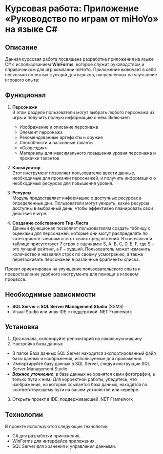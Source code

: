 # Курсовая работа: Приложение «Руководство по играм от miHoYo» на языке C#

## Описание
Данная курсовая работа посвящена разработке приложения на языке C# с использованием **WinForms**, которое служит руководством и справочником для игр компании miHoYo. Приложение включает в себя несколько полезных функций для игроков, направленных на улучшение игрового опыта:

## Функционал
1. **Персонажи**  
   В этом разделе пользователи могут выбрать любого персонажа из игры и получить полную информацию о нем. Включает:
   - Изображение и описание персонажа
   - Элемент персонажа
   - Рекомендованные артефакты и оружие
   - Способности и пассивные таланты
   - «Созвездия»
   - Материалы для максимального повышения уровня персонажа и прокачки талантов

2. **Калькулятор**  
   Этот инструмент позволяет пользователю ввести данные, необходимые для прокачки персонажей, и получить информацию о необходимых ресурсах для повышения уровня.

3. **Ресурсы**  
   Модуль предоставляет информацию о доступных ресурсах в определенные дни. Пользователи могут увидеть, какие ресурсы доступны в выбранный день, чтобы эффективно планировать свои действия в игре.

4. **Создание собственного Тир-Листа**  
   Данный функционал позволяет пользователям создать таблицу с оценками для персонажей, которые они могут распределять по категориям в зависимости от своих предпочтений. В изначальной таблице присутствует 7 строк с оценками: S, A, B, C, D, E, F, где S – это лучший рейтинг, а F – худший. Пользователь может изменить количество и названия строк по своему усмотрению, а также перетаскивать персонажей в различные фрагменты списка.

Проект ориентирован на улучшение пользовательского опыта и предоставление удобного инструмента для помощи в игровом процессе.

## Необходимые зависимости
- **SQL Server** и **SQL Server Management Studio** (SSMS)
- Visual Studio или иная IDE с поддержкой .NET Framework

## Установка

1) Для начала, склонируйте репозиторий на локальную машину
2) Настройка базы данных
  - В папке База данных SQL Server находится экспортированный файл базы данных и изображения, используемые для приложения.
  - Импортируйте базу данных в SQL Server, следуя инструкции SQL Server Management Studio.
  - ***Важное уточнение***: в базе данных не хранятся сами фотографии, а только пути к ним. Для корректной работы, убедитесь, что изображения, на которые ссылается база данных, находятся по соответствующему пути на вашем устройстве или сервере.
3) Открыть проект в IDE, поддерживающей .NET Framework


## Технологии
В проекте используются следующие технологии:

- C# для разработки приложения,
- WinForms для интерфейса приложения,
- SQL Server для хранения и управления данными.
